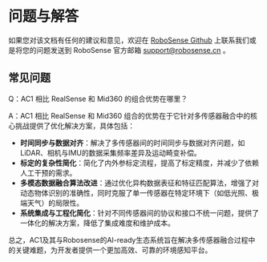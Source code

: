 # 问题与解答

如果您对该文档有任何的建议和意见，欢迎在 [RoboSense Github](https://github.com/RoboSense-Robotics) 上联系我们或是将您的问题发送到 RoboSense 官方邮箱 <support@robosense.cn> 。


## 常见问题

Q：AC1 相比 RealSense 和 Mid360 的组合优势在哪里？

A：AC1 相比 RealSense 和 Mid360 组合的优势在于它针对多传感器融合中的核心挑战提供了优化解决方案，具体包括：
- **时间同步与数据对齐**：解决了多传感器间的时间同步与数据对齐问题，如LiDAR、相机与IMU的数据采集频率差异及运动畸变补偿。
- **标定的复杂性简化**：简化了内外参标定流程，提高了标定精度，并减少了依赖人工干预的需求。
- **多模态数据融合算法改进**：通过优化异构数据表征和特征匹配算法，增强了对动态物体识别的准确性，同时克服了单一传感器在特定环境下（如低光照、极端天气）的局限性。
- **系统集成与工程化简化**：针对不同传感器间的协议和接口不统一问题，提供了一体化的解决方案，降低了集成难度和维护成本。

总之，AC1及其与Robosense的AI-ready生态系统旨在解决多传感器融合过程中的关键难题，为开发者提供一个更加高效、可靠的环境感知平台。
